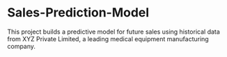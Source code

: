 # Sales-Prediction-Model
This project builds a predictive model for future sales using historical data from XYZ Private Limited, a leading medical equipment manufacturing company.

